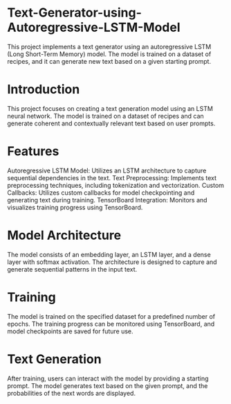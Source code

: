 ﻿# Text-Generator-using-Autoregressive-LSTM-Model
This project implements a text generator using an autoregressive LSTM (Long Short-Term Memory) model. The model is trained on a dataset of recipes, and it can generate new text based on a given starting prompt.
# Introduction
This project focuses on creating a text generation model using an LSTM neural network. The model is trained on a dataset of recipes and can generate coherent and contextually relevant text based on user prompts.

# Features
Autoregressive LSTM Model: Utilizes an LSTM architecture to capture sequential dependencies in the text.
Text Preprocessing: Implements text preprocessing techniques, including tokenization and vectorization.
Custom Callbacks: Utilizes custom callbacks for model checkpointing and generating text during training.
TensorBoard Integration: Monitors and visualizes training progress using TensorBoard.

# Model Architecture
The model consists of an embedding layer, an LSTM layer, and a dense layer with softmax activation. The architecture is designed to capture and generate sequential patterns in the input text.
# Training
The model is trained on the specified dataset for a predefined number of epochs. The training progress can be monitored using TensorBoard, and model checkpoints are saved for future use.
# Text Generation
After training, users can interact with the model by providing a starting prompt. The model generates text based on the given prompt, and the probabilities of the next words are displayed.
